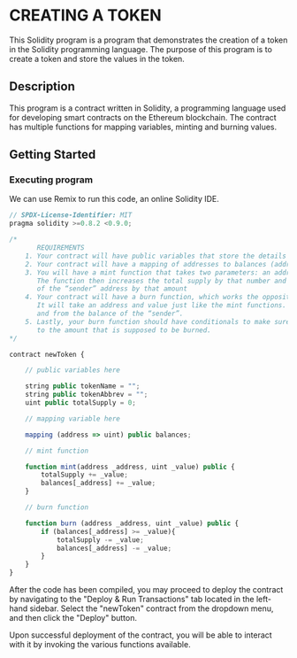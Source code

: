 # CREATING A TOKEN

This Solidity program is a program that demonstrates the creation of a token in the Solidity programming language. The purpose of this program is to create a token and store the values in the token.

## Description

This program is a contract written in Solidity, a programming language used for developing smart contracts on the Ethereum blockchain. The contract has multiple functions for mapping variables, minting and burning values.

## Getting Started

### Executing program

We can use Remix to run this code, an online Solidity IDE.

```javascript
// SPDX-License-Identifier: MIT
pragma solidity >=0.8.2 <0.9.0;

/*
       REQUIREMENTS
    1. Your contract will have public variables that store the details about your coin (Token Name, Token Abbrv., Total Supply)
    2. Your contract will have a mapping of addresses to balances (address => uint)
    3. You will have a mint function that takes two parameters: an address and a value. 
       The function then increases the total supply by that number and increases the balance 
       of the “sender” address by that amount
    4. Your contract will have a burn function, which works the opposite of the mint function, as it will destroy tokens. 
       It will take an address and value just like the mint functions. It will then deduct the value from the total supply 
       and from the balance of the “sender”.
    5. Lastly, your burn function should have conditionals to make sure the balance of "sender" is greater than or equal 
       to the amount that is supposed to be burned.
*/

contract newToken {

    // public variables here

    string public tokenName = "";
    string public tokenAbbrev = "";
    uint public totalSupply = 0;

    // mapping variable here

    mapping (address => uint) public balances;

    // mint function

    function mint(address _address, uint _value) public {
        totalSupply += _value;
        balances[_address] += _value;
    }

    // burn function

    function burn (address _address, uint _value) public {
        if (balances[_address] >= _value){
            totalSupply -= _value;
            balances[_address] -= _value;
        }
    }
}

```

After the code has been compiled, you may proceed to deploy the contract by navigating to the "Deploy & Run Transactions" tab located in the left-hand sidebar. Select the "newToken" contract from the dropdown menu, and then click the "Deploy" button.

Upon successful deployment of the contract, you will be able to interact with it by invoking the various functions available.
